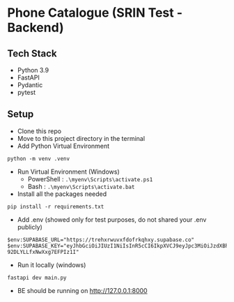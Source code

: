 # Phone Catalogue (SRIN Test - Backend)

## Tech Stack
- Python 3.9
- FastAPI
- Pydantic
- pytest

## Setup

- Clone this repo
- Move to this project directory in the terminal
- Add Python Virtual Environment

```
python -m venv .venv
```

- Run Virtual Environment (Windows)
  - PowerShell : `.\myenv\Scripts\activate.ps1`
  - Bash : `.\myenv\Scripts\activate.bat`
- Install all the packages needed

```
pip install -r requirements.txt
```

- Add .env (showed only for test purposes, do not shared your .env publicly)

```
$env:SUPABASE_URL="https://trehxrwuvxfdofrkqhxy.supabase.co"
$env:SUPABASE_KEY="eyJhbGciOiJIUzI1NiIsInR5cCI6IkpXVCJ9eyJpc3MiOiJzdXBhYmFzZSIsIJlZiI6InRyZWh4cnd1dnhmZG9mcmtxaHh5Iiwicm9sZSI6ImFub24iLCJpYXQiOjE3NTQwNjQyMDYsImVcCI6MjA2OTY0MDIwNn0.svmiirRPk3vCzqRpAbiJ-92DLYLLfxNwXxg7EFPIz1I"
```

- Run it locally (windows)

```
fastapi dev main.py
```

- BE should be running on http://127.0.0.1:8000

